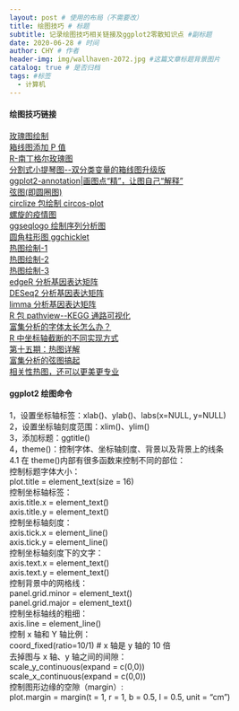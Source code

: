 ```yaml
---
layout: post # 使用的布局（不需要改）
title: 绘图技巧 # 标题
subtitle: 记录绘图技巧相关链接及ggplot2零散知识点 #副标题
date: 2020-06-28 # 时间
author: CHY # 作者
header-img: img/wallhaven-2072.jpg #这篇文章标题背景图片
catalog: true # 是否归档
tags: #标签
  - 计算机
---
```


#### 绘图技巧链接

[玫瑰图绘制](https://mp.weixin.qq.com/s/mZKO6lCC0DAGMtwx0J2n6w)<br>
[箱线图添加 P 值](https://mp.weixin.qq.com/s/GcnIxpqUm6u11l1SpqfwLA)<br>
[R-南丁格尔玫瑰图](https://www.jianshu.com/p/4eadac5e08a2)<br>
[分割式小提琴图--双分类变量的箱线图升级版](https://mp.weixin.qq.com/s/rNsLPuCqqdAfye2qg4GuZQ)<br>
[ggplot2-annotation|画图点“精”，让图自己“解释”](https://mp.weixin.qq.com/s/GOoSCXTq0nuOuGw7YHeYDA)<br>
[弦图(即圆圈图)](https://mp.weixin.qq.com/s/DyLwo3YtnKaB6RFiGWAmiA)<br>
[circlize 包绘制 circos-plot](https://mp.weixin.qq.com/s/xTSIB5pM5Cp6gwlqWQa8Tw)<br>
[螺旋的疫情图](https://mp.weixin.qq.com/s/lY1TpDqrMce5fB0_GsTlgA)<br>
[ggseqlogo 绘制序列分析图](https://mp.weixin.qq.com/s/PDstb9S_Qf9CsUy17KgZuw)<br>
[圆角柱形图 ggchicklet](https://mp.weixin.qq.com/s/4tuuaBxXoHUawitqdn9xtQ)<br>
[热图绘制-1](https://www.cnblogs.com/djx571/p/9152627.html)<br>
[热图绘制-2](https://qiubio.com/archives/2477)<br>
[热图绘制-3](https://sr-c.github.io/2018/06/30/pheatmap/)<br>
[edgeR 分析基因表达矩阵](https://mp.weixin.qq.com/s/RbKriNZ5R5vxzz-09f1iiw)<br>
[DESeq2 分析基因表达矩阵](https://mp.weixin.qq.com/s/n1srts9CBb-YWU9ESJn7RA)<br>
[limma 分析基因表达矩阵](https://mp.weixin.qq.com/s/EyD0revO-_CS59oplVcwXg)<br>
[R 包 pathview--KEGG 通路可视化](https://cloud.tencent.com/developer/article/1539928)<br>
[富集分析的字体太长怎么办？](https://mp.weixin.qq.com/s/eFgrZ1yRtRjXqTEPsh-iiw)<br>
[R 中坐标轴截断的不同实现方式](https://mp.weixin.qq.com/s/KQ5elQq95oXMUh8cG1LbuQ)<br>
[第十五期：热图详解](https://mp.weixin.qq.com/s/SRr-KAwfDhykljafOojgpA)<br>
[富集分析的弦图搞起](https://mp.weixin.qq.com/s/58l-8JndnCf-DdcHlQnmLw)<br>
[相关性热图，还可以更美更专业](https://mp.weixin.qq.com/s/6B85zHGdDd0XTXcV16D-Lw)<br>

#### ggplot2 绘图命令

1，设置坐标轴标签：xlab()、ylab()、labs(x=NULL, y=NULL) <br>
2，设置坐标轴刻度范围：xlim()、ylim()<br>
3，添加标题：ggtitle()<br>
4，theme()：控制字体、坐标轴刻度、背景以及背景上的线条<br>
4.1 在 theme()内部有很多函数来控制不同的部位：<br>
控制标题字体大小：<br>
plot.title = element_text(size = 16)<br>
控制坐标轴标签：<br>
axis.title.x = element_text()<br>
axis.title.y = element_text()<br>
控制坐标轴刻度：<br>
axis.tick.x = element_line()<br>
axis.tick.y = element_line()<br>
控制坐标轴刻度下的文字：<br>
axis.text.x = element_text()<br>
axis.text.y = element_text()<br>
控制背景中的网格线：<br>
panel.grid.minor = element_text()<br>
panel.grid.major = element_text()<br>
控制坐标轴线的粗细：<br>
axis.line = element_line()<br>
控制 x 轴和 Y 轴比例：<br>
coord_fixed(ratio=10/1) # x 轴是 y 轴的 10 倍<br>
去掉图与 x 轴、y 轴之间的间隙：<br>
scale_y_continuous(expand = c(0,0))<br>
scale_x_continuous(expand = c(0,0))<br>
控制图形边缘的空隙（margin）:<br>
plot.margin = margin(t = 1, r = 1, b = 0.5, l = 0.5, unit = “cm”)<br>
